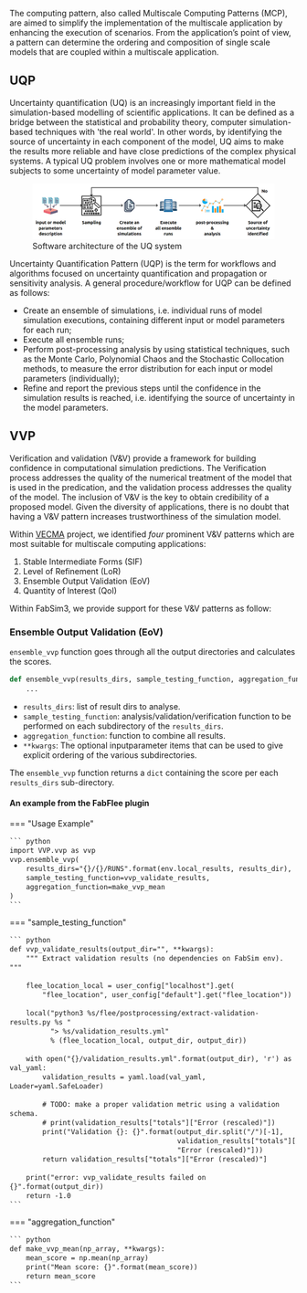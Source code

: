 
The computing pattern, also called Multiscale Computing Patterns (MCP), are aimed to simplify the implementation of the multiscale application by enhancing the execution of scenarios. From the application’s point of view, a pattern can determine the ordering and composition of single scale models that are coupled within a multiscale application.

## UQP
Uncertainty quantification (UQ) is an increasingly important field in the simulation-based modelling of scientific applications. It can be defined as a bridge between the statistical and probability theory, computer simulation-based techniques with 'the real world'. In other words, by identifying the source of uncertainty in each component of the model, UQ aims to make the results more reliable and have close predictions of the complex physical systems. A typical UQ problem involves one or more mathematical model subjects to some uncertainty of model parameter value.


<figure>
   <img src="images/UQ_pattern_system.png" width="500"> 
   Software architecture of the UQ system
</figure>


Uncertainty Quantification Pattern (UQP) is the term for workflows and algorithms focused on uncertainty quantification and propagation or sensitivity analysis. A general procedure/workflow for UQP can be defined as follows:

* Create an ensemble of simulations, i.e. individual runs of model simulation executions, containing different input or model parameters for each run;
* Execute all ensemble runs;
* Perform post-processing analysis by using statistical techniques, such as the Monte Carlo, Polynomial  Chaos  and  the  Stochastic  Collocation  methods, to measure the error distribution for each input or model parameters (individually);
* Refine and report the previous steps until the confidence in the simulation results is reached, i.e. identifying the source of uncertainty in the model parameters.

## VVP

Verification and validation (V&V) provide a framework for building confidence in computational simulation predictions. The Verification process addresses the quality of the numerical treatment of the model that is used in the predication, and the validation process addresses the quality of the model. The inclusion of V&V is the key to obtain credibility of a proposed model. Given the diversity of applications, there is no doubt that having a V&V pattern increases trustworthiness of the simulation model. 

Within [VECMA](https://www.vecma.eu/) project,  we identified *four* prominent V&V patterns which are most suitable for multiscale computing applications:

1. Stable Intermediate Forms (SIF)
2. Level of Refinement (LoR)
3. Ensemble Output Validation (EoV)
4. Quantity of Interest (QoI)

Within FabSim3, we provide support for these V&V patterns as follow:

### Ensemble Output Validation (EoV)

`ensemble_vvp` function goes through all the output directories and calculates the scores.
```python
def ensemble_vvp(results_dirs, sample_testing_function, aggregation_function, **kwargs)
	...
```

* `results_dirs`: list of result dirs to analyse.
* `sample_testing_function`: analysis/validation/verification function to be performed on each subdirectory of the `results_dirs`.
* `aggregation_function`: function to combine all results.
* `**kwargs`: The optional inputparameter items that can be used to give explicit ordering of the various subdirectories.

The `ensemble_vvp` function returns a `dict` containing the score per each `results_dirs` sub-directory.

#### An example from the FabFlee plugin

=== "Usage Example"

    ``` python
    import VVP.vvp as vvp
    vvp.ensemble_vvp(
        results_dirs="{}/{}/RUNS".format(env.local_results, results_dir),
        sample_testing_function=vvp_validate_results,
        aggregation_function=make_vvp_mean
    )
    ```

=== "sample_testing_function"

    ``` python
	def vvp_validate_results(output_dir="", **kwargs):
	    """ Extract validation results (no dependencies on FabSim env). """

	    flee_location_local = user_config["localhost"].get(
	        "flee_location", user_config["default"].get("flee_location"))

	    local("python3 %s/flee/postprocessing/extract-validation-results.py %s "
	          "> %s/validation_results.yml"
	          % (flee_location_local, output_dir, output_dir))

	    with open("{}/validation_results.yml".format(output_dir), 'r') as val_yaml:
	        validation_results = yaml.load(val_yaml, Loader=yaml.SafeLoader)

	        # TODO: make a proper validation metric using a validation schema.
	        # print(validation_results["totals"]["Error (rescaled)"])
	        print("Validation {}: {}".format(output_dir.split("/")[-1],
	                                         validation_results["totals"][
	                                         "Error (rescaled)"]))
	        return validation_results["totals"]["Error (rescaled)"]

	    print("error: vvp_validate_results failed on {}".format(output_dir))
	    return -1.0
    ```

=== "aggregation_function"

    ``` python
	def make_vvp_mean(np_array, **kwargs):
	    mean_score = np.mean(np_array)
	    print("Mean score: {}".format(mean_score))
	    return mean_score
    ```
